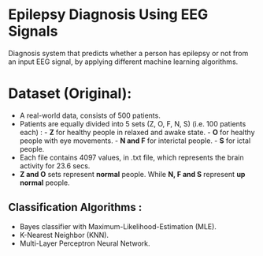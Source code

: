 # Epilepsy Diagnosis Using EEG Signals

Diagnosis system that predicts whether a person has epilepsy or not from an input EEG signal, by applying different machine learning algorithms.


# Dataset (Original):

- A real-world data, consists of 500 patients.
- Patients are equally divided into 5 sets (Z, O, F, N, S) (i.e. 100 patients each) : 
		- **Z** for healthy people in relaxed and awake state.
		- **O** for healthy people with eye movements.
		- **N and F** for interictal people. 
		- **S** for ictal people.
- Each file contains 4097 values, in .txt file, which represents the brain activity for 23.6 secs.
- **Z and O** sets represent **normal** people. While **N, F and S** represent **up normal** people.



## Classification Algorithms :

- Bayes classifier with Maximum-Likelihood-Estimation (MLE).
- K-Nearest Neighbor (KNN).
- Multi-Layer Perceptron Neural Network. 

